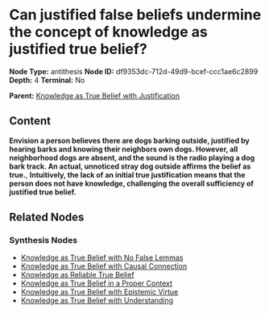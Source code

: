 # Can justified false beliefs undermine the concept of knowledge as justified true belief?

**Node Type:** antithesis
**Node ID:** df9353dc-712d-49d9-bcef-ccc1ae6c2899
**Depth:** 4
**Terminal:** No

**Parent:** [Knowledge as True Belief with Justification](knowledge-as-true-belief-with-justification-synthesis-500dc0cb-fc8f-4c51-8ff7-400f9ac15c32.md)

## Content

**Envision a person believes there are dogs barking outside, justified by hearing barks and knowing their neighbors own dogs. However, all neighborhood dogs are absent, and the sound is the radio playing a dog bark track. An actual, unnoticed stray dog outside affirms the belief as true.**, **Intuitively, the lack of an initial true justification means that the person does not have knowledge, challenging the overall sufficiency of justified true belief.**

## Related Nodes

### Synthesis Nodes

- [Knowledge as True Belief with No False Lemmas](knowledge-as-true-belief-with-no-false-lemmas-synthesis-9dbbd8a0-1f2f-418b-82be-9bf021cf543b.md)
- [Knowledge as True Belief with Causal Connection](knowledge-as-true-belief-with-causal-connection-synthesis-9dbc9072-3bde-4e75-a4ff-b6db6394f613.md)
- [Knowledge as Reliable True Belief](knowledge-as-reliable-true-belief-synthesis-72a54d13-be46-407e-91a9-d01935c09317.md)
- [Knowledge as True Belief in a Proper Context](knowledge-as-true-belief-in-a-proper-context-synthesis-1fed7254-78af-491d-9155-3f9c9b2104ab.md)
- [Knowledge as True Belief with Epistemic Virtue](knowledge-as-true-belief-with-epistemic-virtue-synthesis-d75e6b5a-f222-42e6-8f4c-d51699d93954.md)
- [Knowledge as True Belief with Understanding](knowledge-as-true-belief-with-understanding-synthesis-89f8e73e-caa8-437f-8cf7-b980161bf15f.md)
